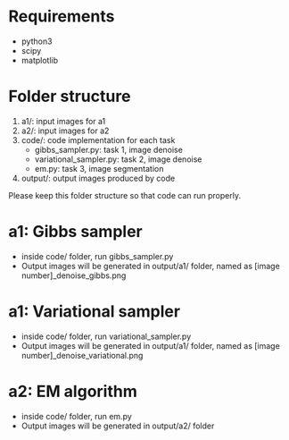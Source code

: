# Requirements
- python3
- scipy
- matplotlib

# Folder structure
1. a1/: input images for a1
2. a2/: input images for a2
3. code/: code implementation for each task
	* gibbs_sampler.py: task 1, image denoise
	* variational_sampler.py: task 2, image denoise
	* em.py: task 3, image segmentation
4. output/: output images produced by code

Please keep this folder structure so that code can run properly.

# a1: Gibbs sampler
- inside code/ folder, run gibbs_sampler.py
- Output images will be generated in output/a1/ folder, named as [image number]_denoise_gibbs.png

# a1: Variational sampler
- inside code/ folder, run variational_sampler.py
- Output images will be generated in output/a1/ folder, named as [image number]_denoise_variational.png

# a2: EM algorithm
- inside code/ folder, run em.py
- Output images will be generated in output/a2/ folder
